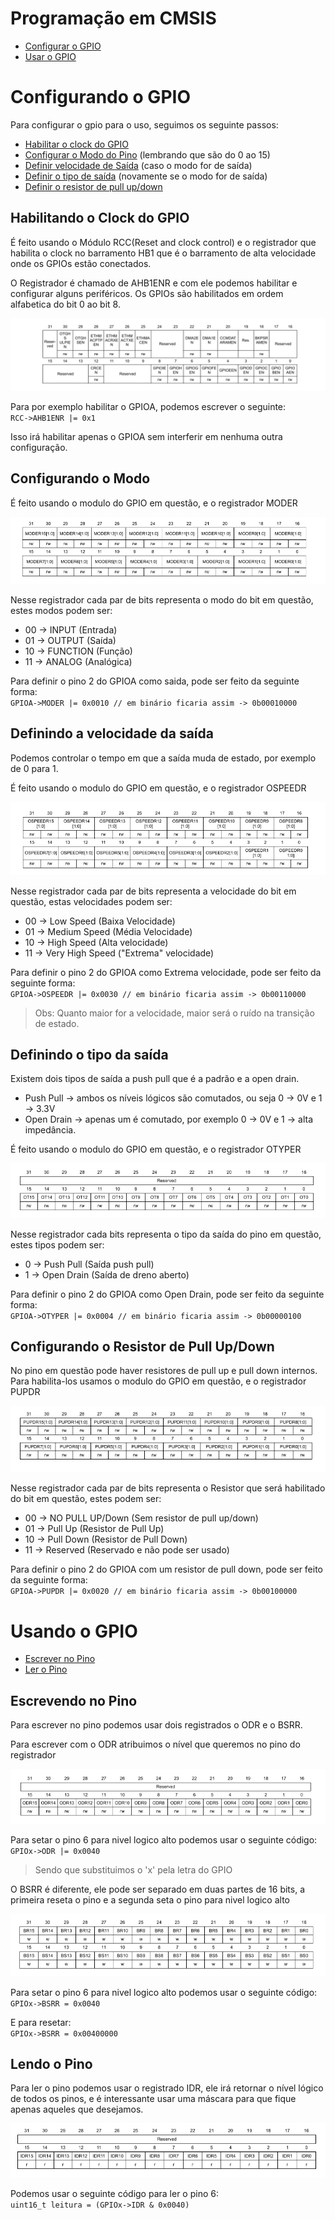# Programação em CMSIS 

- [Configurar o GPIO](#Configurando-o-GPIO)
- [Usar o GPIO](#Usando-o-GPIO)

# Configurando o GPIO

Para configurar o gpio para o uso, seguimos os seguinte passos:

- [Habilitar o clock do GPIO](#Habilitando-o-Clock-do-GPIO)
- [Configurar o Modo do Pino](#Configurando-o-Modo) (lembrando que são do 0 ao 15)
- [Definir velocidade de Saída](#Definindo-a-velocidade-da-saída) (caso o modo for de saída)
- [Definir o tipo de saída](#Definindo-o-tipo-da-saída) (novamente se o modo for de saída)
- [Definir o resistor de pull up/down](#Configurando-o-Resistor-de-Pull-Up/Down)

## Habilitando o Clock do GPIO

É feito usando o Módulo RCC(Reset and clock control) e o registrador que habilita o clock
no barramento HB1 que é o barramento de alta velocidade onde os GPIOs estão conectados.

O Registrador é chamado de AHB1ENR e com ele podemos habilitar e configurar alguns periféricos.
Os GPIOs são habilitados em ordem alfabetica do bit 0 ao bit 8.

![AHB1ENR](../imagens/HB1ENR.PNG)

Para por exemplo habilitar o GPIOA, podemos escrever o seguinte:  
`RCC->AHB1ENR |= 0x1`

Isso irá habilitar apenas o GPIOA sem interferir em nenhuma outra configuração.

## Configurando o Modo

É feito usando o modulo do GPIO em questão, e o registrador MODER

![MODER](../imagens/MODER.PNG)

Nesse registrador cada par de bits representa o modo do bit em questão, estes modos
podem ser:

- 00 -> INPUT (Entrada)
- 01 -> OUTPUT (Saída)
- 10 -> FUNCTION (Função)
- 11 -> ANALOG (Analógica)

Para definir o pino 2 do GPIOA como saida, pode ser feito da seguinte forma:  
`GPIOA->MODER |= 0x0010 // em binário ficaria assim -> 0b00010000`

## Definindo a velocidade da saída

Podemos controlar o tempo em que a saída muda de estado, por exemplo de 0 para 1.

É feito usando o modulo do GPIO em questão, e o registrador OSPEEDR

![OSPEEDR](../imagens/OSPEEDR.PNG)

Nesse registrador cada par de bits representa a velocidade do bit em questão, estas velocidades
podem ser:

- 00 -> Low Speed (Baixa Velocidade)
- 01 -> Medium Speed (Média Velocidade)
- 10 -> High Speed (Alta velocidade)
- 11 -> Very High Speed ("Extrema" velocidade)

Para definir o pino 2 do GPIOA como Extrema velocidade, pode ser feito da seguinte forma:  
`GPIOA->OSPEEDR |= 0x0030 // em binário ficaria assim -> 0b00110000`

> Obs: Quanto maior for a velocidade, maior será o ruído na transição de estado.

## Definindo o tipo da saída

Existem dois tipos de saída a push pull que é a padrão e a open drain. 

- Push Pull -> ambos os níveis lógicos são comutados, ou seja 0 -> 0V e 1 -> 3.3V
- Open Drain -> apenas um é comutado, por exemplo 0 -> 0V e 1 -> alta impedância.

É feito usando o modulo do GPIO em questão, e o registrador OTYPER

![OTYPER](../imagens/OTYPER.PNG)

Nesse registrador cada bits representa o tipo da saída do pino em questão, estes tipos
podem ser:

- 0 -> Push Pull (Saída push pull)
- 1 -> Open Drain (Saída de dreno aberto)


Para definir o pino 2 do GPIOA como Open Drain, pode ser feito da seguinte forma:  
`GPIOA->OTYPER |= 0x0004 // em binário ficaria assim -> 0b00000100`


## Configurando o Resistor de Pull Up/Down

No pino em questão pode haver resistores de pull up e pull down internos. Para habilita-los
usamos o modulo do GPIO em questão, e o registrador PUPDR

![PUPDR](../imagens/PUPDR.PNG)

Nesse registrador cada par de bits representa o Resistor que será habilitado do bit em questão, 
estes podem ser:

- 00 -> NO PULL UP/Down (Sem resistor de pull up/down)
- 01 -> Pull Up (Resistor de Pull Up)
- 10 -> Pull Down (Resistor de Pull Down)
- 11 -> Reserved (Reservado e não pode ser usado)

Para definir o pino 2 do GPIOA com um resistor de pull down, pode ser feito da seguinte forma:  
`GPIOA->PUPDR |= 0x0020 // em binário ficaria assim -> 0b00100000`

# Usando o GPIO

- [Escrever no Pino](#Escrevendo-no-Pino)
- [Ler o Pino](#Lendo-o-Pino)

## Escrevendo no Pino

Para escrever no pino podemos usar dois registrados o ODR e o BSRR.

Para escrever com o ODR atribuimos o nível que queremos no pino do registrador

![ODR](../imagens/ODR.PNG)

Para setar o pino 6 para nivel logico alto podemos usar o seguinte código:  
`GPIOx->ODR |= 0x0040`

> Sendo que substituimos o 'x' pela letra do GPIO

O BSRR é diferente, ele pode ser separado em duas partes de 16 bits, a primeira reseta o pino e a segunda
seta o pino para nivel logico alto

![BSRR](../imagens/BSRR.PNG)

Para setar o pino 6 para nivel logico alto podemos usar o seguinte código:  
`GPIOx->BSRR = 0x0040`  

E para resetar:  
`GPIOx->BSRR = 0x00400000`

## Lendo o Pino

Para ler o pino podemos usar o registrado IDR, ele irá retornar o nível lógico de todos os pinos,
e é interessante usar uma máscara para que fique apenas aqueles que desejamos.

![IDR](../imagens/IDR.PNG)

Podemos usar o seguinte código para ler o pino 6:  
`uint16_t leitura = (GPIOx->IDR & 0x0040)`
